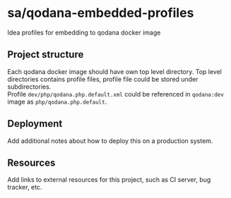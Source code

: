 # sa/qodana-embedded-profiles

Idea profiles for embedding to qodana docker image

## Project structure
Each qodana docker image should have own top level directory. 
Top level directories contains profile files, profile file could be stored under subdirectories.  
Profile ```dev/php/qodana.php.default.xml``` could be referenced in ```qodana:dev``` image as ```php/qodana.php.default```.

## Deployment

Add additional notes about how to deploy this on a production system.

## Resources

Add links to external resources for this project, such as CI server, bug tracker, etc.

